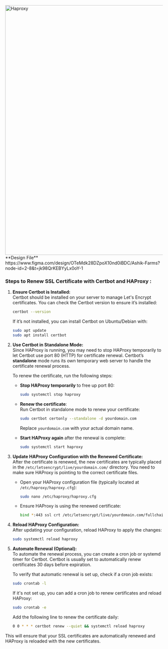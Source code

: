 <img align="center" alt="Haproxy" width="800" src="https://assets.digitalocean.com/articles/letsencrypt/haproxy-letsencrypt.png">
**Design File**
https://www.figma.com/design/OTeMdk28DZpoX10nd0iBDC/Ashik-Farms?node-id=2-8&t=jk98QrKEBYyLx0oY-1


 ### Steps to Renew SSL Certificate with Certbot and HAProxy :


1. **Ensure Certbot is Installed:**  
   Certbot should be installed on your server to manage Let's Encrypt certificates. You can check the Certbot version to ensure it’s installed:
   ```bash
   certbot --version
   ```
   If it’s not installed, you can install Certbot on Ubuntu/Debian with:
   ```bash
   sudo apt update
   sudo apt install certbot
   ```

2. **Use Certbot in Standalone Mode:**  
   Since HAProxy is running, you may need to stop HAProxy temporarily to let Certbot use port 80 (HTTP) for certificate renewal. Certbot’s **standalone** mode runs its own temporary web server to handle the certificate renewal process.

   To renew the certificate, run the following steps:
   - **Stop HAProxy temporarily** to free up port 80:
     ```bash
     sudo systemctl stop haproxy
     ```

   - **Renew the certificate**:  
     Run Certbot in standalone mode to renew your certificate:
     ```bash
     sudo certbot certonly --standalone -d yourdomain.com
     ```
     Replace `yourdomain.com` with your actual domain name.

   - **Start HAProxy again** after the renewal is complete:
     ```bash
     sudo systemctl start haproxy
     ```

3. **Update HAProxy Configuration with the Renewed Certificate:**  
   After the certificate is renewed, the new certificates are typically placed in the `/etc/letsencrypt/live/yourdomain.com/` directory. You need to make sure HAProxy is pointing to the correct certificate files.

   - Open your HAProxy configuration file (typically located at `/etc/haproxy/haproxy.cfg`):
     ```bash
     sudo nano /etc/haproxy/haproxy.cfg
     ```

   - Ensure HAProxy is using the renewed certificate:
     ```bash
     bind *:443 ssl crt /etc/letsencrypt/live/yourdomain.com/fullchain.pem
     ```

4. **Reload HAProxy Configuration:**  
   After updating your configuration, reload HAProxy to apply the changes:
   ```bash
   sudo systemctl reload haproxy
   ```

5. **Automate Renewal (Optional):**  
   To automate the renewal process, you can create a cron job or systemd timer for Certbot. Certbot is usually set to automatically renew certificates 30 days before expiration.

   To verify that automatic renewal is set up, check if a cron job exists:
   ```bash
   sudo crontab -l
   ```
   If it's not set up, you can add a cron job to renew certificates and reload HAProxy:
   ```bash
   sudo crontab -e
   ```

   Add the following line to renew the certificate daily:
   ```bash
   0 0 * * * certbot renew --quiet && systemctl reload haproxy
   ```

This will ensure that your SSL certificates are automatically renewed and HAProxy is reloaded with the new certificates.
